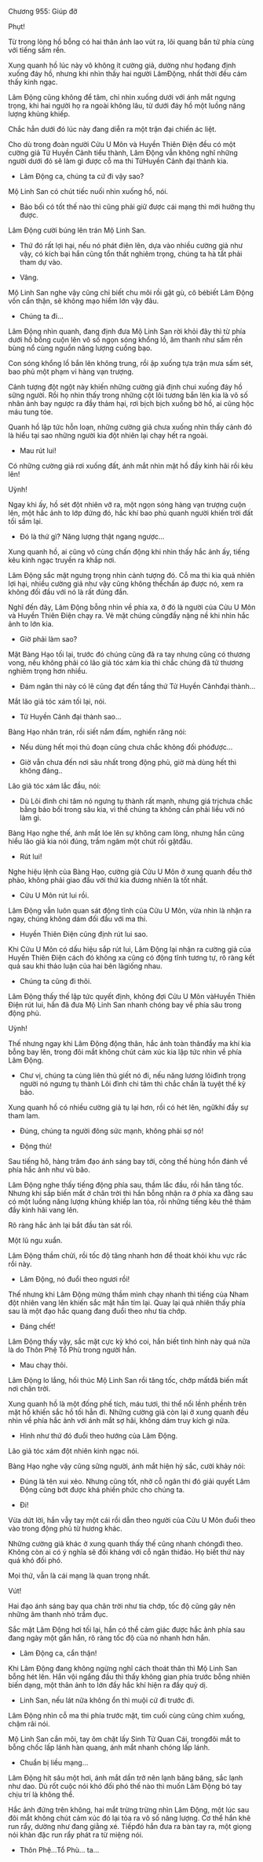 




Chương 955: Giúp đỡ


Phụt!

Từ trong lòng hồ bỗng có hai thân ảnh lao vút ra, lôi quang bắn tứ phía cùng với tiếng sấm rền.

Xung quanh hồ lúc này vô không ít cường giả, dường như họđang định xuống đáy hồ, nhưng khi nhìn thấy hai người LâmĐộng, nhất thời đều cảm thấy kinh ngạc.

Lâm Động cũng không để tâm, chỉ nhìn xuống dưới với ánh mắt ngưng trọng, khi hai người họ ra ngoài không lâu, từ dưới đáy hồ một luồng năng lượng khủng khiếp.

Chắc hẳn dưới đó lúc này đang diễn ra một trận đại chiến ác liệt.

Cho dù trong đoàn người Cửu U Môn và Huyền Thiên Điện đều có một cường giả Tử Huyền Cảnh tiểu thành, Lâm Động vẫn không nghĩ những người dưới đó sẽ làm gì được cỗ ma thi TửHuyền Cảnh đại thành kia.

- Lâm Động ca, chúng ta cứ đi vậy sao?

Mộ Linh San có chút tiếc nuối nhìn xuống hồ, nói.

- Bảo bối có tốt thế nào thì cũng phải giữ được cái mạng thì mới hưởng thụ được.

Lâm Động cười búng lên trán Mộ Linh San.

- Thứ đó rất lợi hại, nếu nó phát điên lên, dựa vào nhiều cường giả như vậy, có kích bại hắn cũng tổn thất nghiêm trọng, chúng ta hà tất phải tham dự vào.

- Vâng.

Mộ Linh San nghe vậy cũng chỉ biết chu môi rồi gật gù, cô bébiết Lâm Động vốn cẩn thận, sẽ không mạo hiểm lớn vậy đâu.

- Chúng ta đi…

Lâm Động nhìn quanh, đang định đưa Mộ Linh San rời khỏi đây thì từ phía dưới hồ bỗng cuộn lên vô số ngọn sóng khổng lồ, âm thanh như sấm rền bùng nổ cùng nguồn năng lượng cuồng bạo.

Con sóng khổng lồ bắn lên không trung, rồi ập xuống tựa trận mưa sấm sét, bao phủ một phạm vi hàng vạn trượng.

Cảnh tượng đột ngột này khiến những cường giả định chui xuống đáy hồ sững người. Rồi họ nhìn thấy trong những cột lôi tương bắn lên kia là vô số nhân ảnh bay ngược ra đầy thảm hại, rơi bịch bịch xuống bờ hồ, ai cũng hộc máu tung tóe.

Quanh hồ lập tức hỗn loạn, những cường giả chưa xuống nhìn thấy cảnh đó là hiểu tại sao những người kia đột nhiên lại chạy hết ra ngoài.

- Mau rút lui!

Có những cường giả rơi xuống đất, ánh mắt nhìn mặt hồ đầy kinh hãi rồi kêu lên!

Uỳnh!

Ngay khi ấy, hồ sét đột nhiên vỡ ra, một ngọn sóng hàng vạn trượng cuộn lên, một hắc ảnh to lớp đứng đó, hắc khí bao phủ quanh người khiến trời đất tối sầm lại.

- Đó là thứ gì? Năng lượng thật ngang ngược…

Xung quanh hồ, ai cũng vô cùng chấn động khi nhìn thấy hắc ảnh ấy, tiếng kêu kinh ngạc truyền ra khắp nơi.

Lâm Động sắc mặt ngưng trọng nhìn cảnh tượng đó. Cỗ ma thi kia quả nhiên lợi hại, nhiều cường giả như vậy cũng không thểchấn áp được nó, xem ra không đối đầu với nó là rất đúng đắn.

Nghĩ đến đây, Lâm Động bỗng nhìn về phía xa, ở đó là người của Cửu U Môn và Huyền Thiên Điện chạy ra. Vẻ mặt chúng cũngđầy nặng nề khi nhìn hắc ảnh to lớn kia.

- Giờ phải làm sao?

Mặt Bàng Hạo tối lại, trước đó chúng cũng đã ra tay nhưng cũng có thương vong, nếu không phải có lão giả tóc xám kia thì chắc chúng đã tử thương nghiêm trọng hơn nhiều.

- Đám ngân thi này có lẽ cũng đạt đến tầng thứ Tử Huyền Cảnhđại thành…

Mắt lão giả tóc xám tối lại, nói.

- Tử Huyền Cảnh đại thành sao…

Bàng Hạo nhăn trán, rồi siết nắm đấm, nghiến răng nói:

- Nếu dùng hết mọi thủ đoạn cũng chưa chắc không đối phóđược…

- Giờ vẫn chưa đến nơi sâu nhất trong động phủ, giờ mà dùng hết thì không đáng..

Lão giả tóc xám lắc đầu, nói:

- Dù Lôi đình chi tâm nó ngưng tụ thành rất mạnh, nhưng giá trịchưa chắc bằng bảo bối trong sâu kia, vì thế chúng ta không cần phải liều với nó làm gì.

Bàng Hạo nghe thế, ánh mắt lóe lên sự không cam lòng, nhưng hắn cũng hiểu lão giả kia nói đúng, trầm ngâm một chút rồi gậtđầu.

- Rút lui!

Nghe hiệu lệnh của Bàng Hạo, cường giả Cửu U Môn ở xung quanh đều thở phào, không phải giao đấu với thứ kia đương nhiên là tốt nhất.

- Cửu U Môn rút lui rồi.

Lâm Động vẫn luôn quan sát động tĩnh của Cửu U Môn, vừa nhìn là nhận ra ngay, chúng không dám đối đầu với ma thi.

- Huyền Thiên Điện cũng định rút lui sao.

Khi Cửu U Môn có dấu hiệu sắp rút lui, Lâm Động lại nhận ra cường giả của Huyền Thiên Điện cách đó không xa cũng có động tĩnh tương tự, rõ ràng kết quả sau khi thảo luận của hai bên làgiống nhau.

- Chúng ta cũng đi thôi.

Lâm Động thấy thế lập tức quyết định, không đợi Cửu U Môn vàHuyền Thiên Điện rút lui, hắn đã đưa Mộ Linh San nhanh chóng bay về phía sâu trong động phủ.

Uỳnh!

Thế nhưng ngay khi Lâm Động động thân, hắc ảnh toàn thânđầy ma khí kia bỗng bay lên, trong đôi mắt không chút cảm xúc kia lập tức nhìn về phía Lâm Động.

- Chư vị, chúng ta cùng liên thủ giết nó đi, nếu năng lương lôiđình trong người nó ngưng tụ thành Lôi đình chi tâm thì chắc chắn là tuyệt thế kỳ bảo.

Xung quanh hồ có nhiều cường giả tụ lại hơn, rồi có hét lên, ngữkhí đầy sự tham lam.

- Đúng, chúng ta người đông sức mạnh, không phải sợ nó!

- Động thủ!

Sau tiếng hô, hàng trăm đạo ánh sáng bay tới, công thế hùng hồn đánh về phía hắc ảnh như vũ bão.

Lâm Động nghe thấy tiếng động phía sau, thầm lắc đầu, rồi hắn tăng tốc. Nhưng khi sắp biến mất ở chân trời thì hắn bỗng nhận ra ở phía xa đằng sau có một luồng năng lượng khủng khiếp lan tỏa, rồi những tiếng kêu thê thảm đầy kinh hãi vang lên.

Rõ ràng hắc ảnh lại bắt đầu tàn sát rồi.

Một lũ ngu xuẩn.

Lâm Động thầm chửi, rồi tốc độ tăng nhanh hơn để thoát khỏi khu vực rắc rồi này.

- Lâm Động, nó đuổi theo ngươi rồi!

Thế nhưng khi Lâm Động mừng thầm mình chạy nhanh thì tiếng của Nham đột nhiên vang lên khiến sắc mặt hắn tím lại. Quay lại quả nhiên thấy phía sau là một đạo hắc quang đang đuổi theo như tia chớp.

- Đáng chết!

Lâm Động thấy vậy, sắc mặt cực kỳ khó coi, hắn biết tình hình này quá nửa là do Thôn Phệ Tổ Phù trong người hắn.

- Mau chạy thôi.

Lâm Động lo lắng, hối thúc Mộ Linh San rồi tăng tốc, chớp mấtđã biến mất nơi chân trời.

Xung quanh hồ là một đống phế tích, máu tươi, thi thể nổi lềnh phềnh trên mặt hồ khiến sắc hồ tối hẳn đi. Những cường giả còn lại ở xung quanh đều nhìn về phía hắc ảnh với ánh mắt sợ hãi, không dám truy kích gì nữa.

- Hình như thứ đó đuổi theo hướng của Lâm Động.

Lão giả tóc xám đột nhiên kinh ngạc nói.

Bàng Hạo nghe vậy cũng sững người, ánh mắt hiện hỷ sắc, cười khảy nói:

- Đúng là tên xui xẻo. Nhưng cũng tốt, nhờ cỗ ngân thi đó giải quyết Lâm Động cũng bớt được khá phiền phức cho chúng ta.

- Đi!

Vừa dứt lời, hắn vẫy tay một cái rồi dẫn theo người của Cửu U Môn đuổi theo vào trong động phủ từ hương khác.

Những cường giả khác ở xung quanh thấy thế cũng nhanh chóngđi theo. Không còn ai có ý nghĩa sẽ đối kháng với cỗ ngân thiđáo. Họ biết thứ này quá khó đối phó.

Mọi thứ, vẫn là cái mạng là quan trọng nhất.

Vút!

Hai đạo ánh sáng bay qua chân trời như tia chớp, tốc độ cũng gây nên những âm thanh nhỏ trầm đục.

Sắc mặt Lâm Động hơi tối lại, hắn có thể cảm giác được hắc ảnh phía sau đang ngày một gần hắn, rõ ràng tốc độ của nó nhanh hơn hắn.

- Lâm Động ca, cẩn thận!

Khi Lâm Động đang không ngừng nghĩ cách thoát thân thì Mộ Linh San bỗng hét lên. Hắn vội ngẩng đầu thì thấy không gian phía trước bỗng nhiên biến dạng, một thân ảnh to lớn đầy hắc khí hiện ra đầy quỷ dị.

- Linh San, nếu lát nữa không ổn thì muội cứ đi trước đi.

Lâm Động nhìn cỗ ma thi phía trước mặt, tim cuối cùng cũng chìm xuống, chậm rãi nói.

Mộ Linh San cắn môi, tay ôm chặt lấy Sinh Tử Quan Cái, trongđôi mắt to bỗng chốc lấp lánh hàn quang, ánh mắt nhanh chóng lấp lánh.

- Chuẩn bị liều mạng…

Lâm Động hít sâu một hơi, ánh mắt dần trở nên lạnh băng băng, sắc lạnh như dao. Dù rốt cuộc nói khó đối phó thế nào thì muốn Lâm Động bó tay chịu trí là không thể.

Hắc ảnh đứng trên không, hai mắt trừng trừng nhìn Lâm Động, một lúc sau đôi mắt không chút cảm xúc đó lại tỏa ra vô số năng lượng. Cơ thể hắn khẽ run rẩy, dường như đang giằng xé. Tiếpđó hắn đưa ra bàn tay ra, một giọng nói khàn đặc run rẩy phát ra từ miệng nói.

- Thôn Phệ…Tổ Phù… ta…




